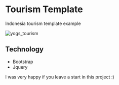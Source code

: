 # Tourism Template
Indonesia tourism template example

![yogs_tourism](https://user-images.githubusercontent.com/25165999/56662279-d470c580-66cd-11e9-8154-55c05fb9e568.png)

## Technology
*  Bootstrap
*  Jquery

I was very happy if you leave a start in this project :)
